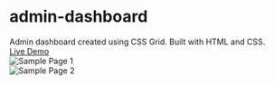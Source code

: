 # admin-dashboard
Admin dashboard created using CSS Grid. Built with HTML and CSS.  
[Live Demo](https://bertjosephp.github.io/admin-dashboard/)  
![Sample Page 1](https://bertjosephp.github.io/admin-dashboard/images/live-demo-1.png)  
![Sample Page 2](https://bertjosephp.github.io/admin-dashboard/images/live-demo-2.png)  